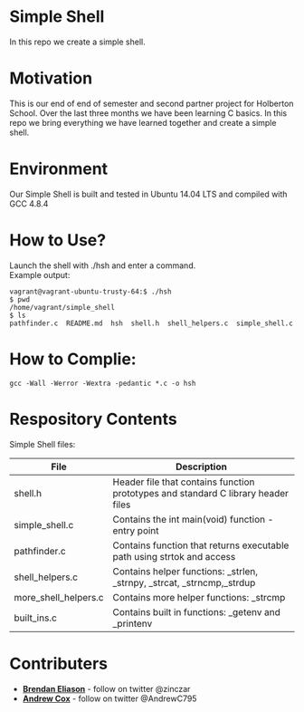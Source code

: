 # Simple Shell
In this repo we create a simple shell.

# Motivation
This is our end of end of semester and second partner project for Holberton School.  Over the last three months we have been learning C basics. In this repo we bring everything we have learned together and create a simple shell.

# Environment
Our Simple Shell is built and tested in Ubuntu 14.04 LTS and compiled with GCC 4.8.4

# How to Use?
Launch the shell with ./hsh and enter a command.<br/>
Example output:<br/>
```
vagrant@vagrant-ubuntu-trusty-64:$ ./hsh
$ pwd
/home/vagrant/simple_shell
$ ls
pathfinder.c  README.md  hsh  shell.h  shell_helpers.c  simple_shell.c
```

# How to Complie:
```
gcc -Wall -Werror -Wextra -pedantic *.c -o hsh
```

# Respository Contents
Simple Shell files:

| **File** | **Description** |
|----------|-----------------|
| shell.h | Header file that contains function prototypes and standard C library header files |
| simple_shell.c | Contains the int main(void) function - entry point |
| pathfinder.c | Contains function that returns executable path using strtok and access |
| shell_helpers.c | Contains helper functions: _strlen, _strnpy, _strcat, _strncmp,_strdup |
| more_shell_helpers.c | Contains more helper functions: _strcmp |
| built_ins.c | Contains built in functions: _getenv and _printenv |

# Contributers
* [**Brendan Eliason**](https://github.com/zinczar) - follow on twitter @zinczar<br/>
* [**Andrew Cox**](https://github.com/AndrewC7) - follow on twitter @AndrewC795
